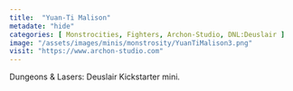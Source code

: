 ```yaml
---
title:  "Yuan-Ti Malison"
metadate: "hide"
categories: [ Monstrocities, Fighters, Archon-Studio, DNL:Deuslair ]
image: "/assets/images/minis/monstrosity/YuanTiMalison3.png"
visit: "https://www.archon-studio.com"
---
```

Dungeons & Lasers: Deuslair Kickstarter mini.